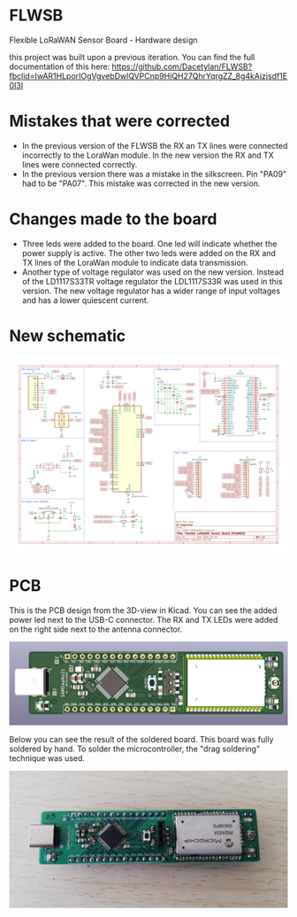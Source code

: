# FLWSB
Flexible LoRaWAN Sensor Board - Hardware design

this project was built upon a previous iteration. You can find the full documentation of this here: https://github.com/Dacetylan/FLWSB?fbclid=IwAR1HLporIOgVgvebDwlQVPCnp9HiQH27QhrYqrgZZ_8g4kAjzjsdf1E0I3I

# Mistakes that were corrected
- In the previous version of the FLWSB the RX an TX lines were connected incorrectly to the LoraWan module. In the new version the RX and TX lines were connected correctly.
- In the previous version there was a mistake in the silkscreen. Pin "PA09" had to be "PA07". This mistake was corrected in the new version.

# Changes made to the board
- Three leds were added to the board. One led will indicate whether the power supply is active. The other two leds were added on the RX and TX lines of the LoraWan module to indicate data transmission.
- Another type of voltage regulator was used on the new version. Instead of the LD1117S33TR voltage regulator the LDL1117S33R was used in this version. The new voltage regulator has a wider range of input voltages and has a lower quiescent current.

# New schematic
![FLWSB](assets/FLWSB-SAMDaaNo21.svg 'Figuur 1: New schematic of the FLWSB')

# PCB
This is the PCB design from the 3D-view in Kicad. You can see the added power led next to the USB-C connector. The RX and TX LEDs were added on the right side next to the antenna connector.

![FLWSB](assets/FLWSB.png 'Figuur 2: 3D view of the new FLWSB version')

Below you can see the result of the soldered board. This board was fully soldered by hand. To solder the microcontroller, the "drag soldering" technique was used.

![FLWSB](assets/FLWSB_soldered.jpg 'Figuur 3: soldered FLWSB')
